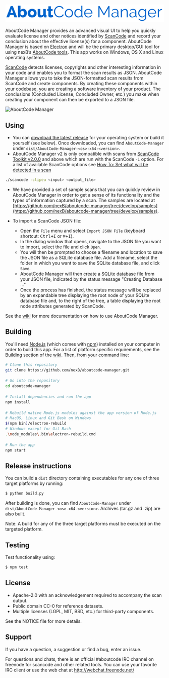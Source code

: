 # <img src="assets/images/aboutcode-logo.png" align="center" alt="AboutCode Manager">

AboutCode Manager provides an advanced visual UI to help you quickly evaluate
license and other notices identified by 
[ScanCode](https://github.com/nexB/scancode-toolkit/) and record your conclusion
about the effective license(s) for a component. AboutCode Manager is based on
[Electron](https://electron.atom.io/) and will be the primary desktop/GUI tool 
for using nexB’s [AboutCode tools](https://github.com/nexB/aboutcode). This app 
works on Windows, OS X and Linux operating systems.

[ScanCode](https://github.com/nexB/scancode-toolkit/) detects licenses, copyrights 
and other interesting information in your code and enables you to format the scan 
results as JSON. AboutCode Manager allows you to take the JSON-formatted 
scan results from ScanCode and create components. By creating these components 
within your codebase, you are creating a software inventory of your product. 
The conclusions (Concluded License, Concluded Owner, etc.) you make when 
creating your component can then be exported to a JSON file.

![AboutCode Manager](https://github.com/nexB/aboutcode-manager/wiki/aboutcode-manager-chart-summary.gif)

## Using

* You can [download the latest release](https://github.com/nexB/aboutcode-manager/releases) 
for your operating system or build it yourself (see below). Once downloaded, you 
can find `AboutCode-Manager` under `dist/AboutCode-Manager-<os>-x64-<version>`.
* AboutCode Manager v2 is only compatible with scans from 
[ScanCode Toolkit v2.0.0](https://github.com/nexB/scancode-toolkit/releases) and 
above which are run with the ScanCode `-i` option. For a list of available ScanCode 
options see [How To: Set what will be detected in a scan](https://github.com/nexB/scancode-toolkit/wiki/How-To:-Set-what-will-be-detected-in-a-scan)

```bash
./scancode -clipeu <input> <output_file>
```

* We have provided a set of sample scans that you can quickly review in 
AboutCode Manager in order to get a sense of its functionality and the types of 
information captured by a scan.  The samples are located at 
[https://github.com/nexB/aboutcode-manager/tree/develop/samples](https://github.com/nexB/aboutcode-manager/tree/develop/samples).

* To import a ScanCode JSON file:
  * Open the `File` menu and select `Import JSON File` (keyboard shortcut: 
  <kbd>Ctrl+I</kbd> or <kbd>&#8984;+I</kbd>).
  * In the dialog window that opens, navigate to the JSON file you want to 
  import, select the file and click `Open`.
  * You will then be prompted to choose a filename and location to save the JSON 
  file as a SQLite database file.  Add a filename, select the folder in which 
  you want to save the SQLite database file, and click `Save`.
  * AboutCode Manager will then create a SQLite database file from your JSON 
  file, indicated by the status message "Creating Database ..."
  * Once the process has finished, the status message will be replaced by an 
  expandable tree displaying the root node of your SQLite database file and, to 
  the right of the tree, a table displaying the root node attributes generated 
  by ScanCode.

See the [wiki](https://github.com/nexB/aboutcode-manager/wiki#tutorials) for 
more documentation on how to use AboutCode Manager.

## Building

You'll need [Node.js](https://nodejs.org) (which comes with [npm](http://npmjs.com)) 
installed on your computer in order to build this app. For a list of platform 
specific requirements, see the Building section of the [wiki](https://github.com/nexB/aboutcode-manager/wiki/Building).
Then, from your command line:

```bash
# Clone this repository
git clone https://github.com/nexB/aboutcode-manager.git

# Go into the repository
cd aboutcode-manager

# Install dependencies and run the app
npm install

# Rebuild native Node.js modules against the app version of Node.js
# MacOS, Linux and Git Bash on Windows
$(npm bin)/electron-rebuild
# Windows except for Git Bash
.\node_modules\.bin\electron-rebuild.cmd

# Run the app
npm start
```

## Release instructions

You can build a `dist` directory containing executables for any one of three 
target platforms by running:

```bash
$ python build.py
```

After building is done, you can find `AboutCode-Manager` under 
`dist/AboutCode-Manager-<os>-x64-<version>`. Archives (tar.gz and .zip) are 
also built.

Note: A build for any of the three target platforms must be executed on the 
targeted platform.

## Testing

Test functionality using:

```bash
$ npm test
```

## License

* Apache-2.0 with an acknowledgement required to accompany the scan output.
* Public domain CC-0 for reference datasets.
* Multiple licenses (LGPL, MIT, BSD, etc.) for third-party components.

See the NOTICE file for more details.

## Support

If you have a question, a suggestion or find a bug, enter an issue.

For questions and chats, there is an official #aboutcode IRC channel on freenode 
for scancode and other related tools. You can use your favorite IRC client or 
use the web chat at http://webchat.freenode.net/
